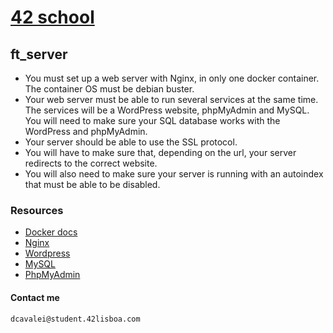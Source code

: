 # [42 school](https://www.42lisboa.com/en/)
## ft_server
*   You must set up a web server with Nginx, in only one docker container. The container OS must be debian buster.
*   Your web server must be able to run several services at the same time. The services will be a WordPress website, phpMyAdmin and MySQL. You will need to make sure your SQL database works with the WordPress and phpMyAdmin.
*   Your server should be able to use the SSL protocol.
*   You will have to make sure that, depending on the url, your server redirects to the
correct website.
*   You will also need to make sure your server is running with an autoindex that must be able to be disabled.
### Resources
*	[Docker docs](https://docs.docker.com/engine/reference/builder/)
*	[Nginx](https://www.nginx.com/resources/glossary/nginx/)
*	[Wordpress](https://www.wp101.com/tutorial/what-is-wordpress/)
*	[MySQL](https://searchoracle.techtarget.com/definition/MySQL)
*	[PhpMyAdmin](https://www.phpmyadmin.net)

#### Contact me
	dcavalei@student.42lisboa.com
